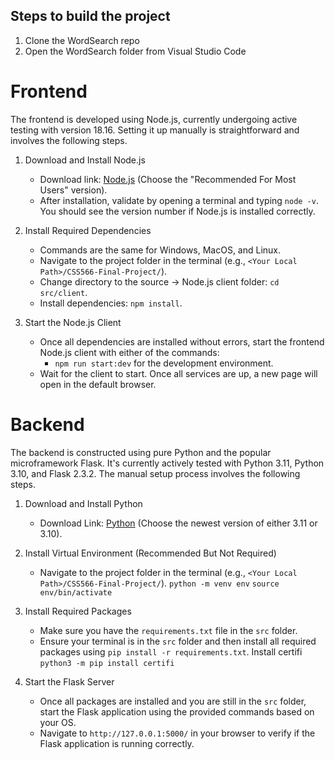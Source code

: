## Steps to build the project
1. Clone the WordSearch repo
2. Open the WordSearch folder from Visual Studio Code

# Frontend
The frontend is developed using Node.js, currently undergoing active testing with version 18.16. Setting it up manually is straightforward and involves the following steps.

1. Download and Install Node.js
   - Download link: [Node.js](https://nodejs.org/en) (Choose the "Recommended For Most Users" version).
   - After installation, validate by opening a terminal and typing `node -v`. You should see the version number if Node.js is installed correctly.

2. Install Required Dependencies
   - Commands are the same for Windows, MacOS, and Linux.
   - Navigate to the project folder in the terminal (e.g., `<Your Local Path>/CSS566-Final-Project/`).
   - Change directory to the source -> Node.js client folder: `cd src/client`.
   - Install dependencies: `npm install`.

3. Start the Node.js Client
   - Once all dependencies are installed without errors, start the frontend Node.js client with either of the commands:
     - `npm run start:dev` for the development environment.
   - Wait for the client to start. Once all services are up, a new page will open in the default browser.

# Backend
The backend is constructed using pure Python and the popular microframework Flask. It's currently actively tested with Python 3.11, Python 3.10, and Flask 2.3.2. The manual setup process involves the following steps.

1. Download and Install Python
   - Download Link: [Python](https://www.python.org/downloads/) (Choose the newest version of either 3.11 or 3.10).

2. Install Virtual Environment (Recommended But Not Required)
   - Navigate to the project folder in the terminal (e.g., `<Your Local Path>/CSS566-Final-Project/`).
   `python -m venv env`
   `source env/bin/activate`

3. Install Required Packages
   - Make sure you have the `requirements.txt` file in the `src` folder.
   - Ensure your terminal is in the `src` folder and then install all required packages using `pip install -r requirements.txt`.
   Install certifi `python3 -m pip install certifi`

4. Start the Flask Server
   - Once all packages are installed and you are still in the `src` folder, start the Flask application using the provided commands based on your OS.
   - Navigate to `http://127.0.0.1:5000/` in your browser to verify if the Flask application is running correctly.